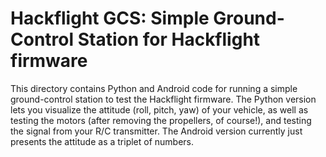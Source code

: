 # Hackflight GCS: Simple Ground-Control Station for Hackflight firmware

This directory contains Python and Android code for running a simple ground-control station to test the 
Hackflight firmware.  The Python version lets you visualize the attitude (roll, pitch, yaw) of your 
vehicle, as well as testing the motors (after removing the propellers, of course!), and testing the
signal from your R/C transmitter.  The Android version currently just presents the attitude as a triplet
of numbers.
